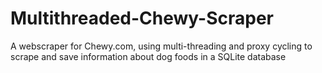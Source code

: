 # Multithreaded-Chewy-Scraper
A webscraper for Chewy.com, using multi-threading and proxy cycling to scrape and save information about dog foods in a SQLite database

